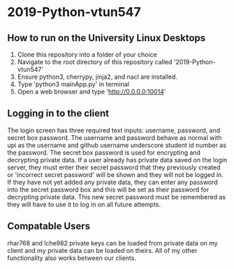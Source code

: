 # 2019-Python-vtun547

## How to run on the University Linux Desktops

1. Clone this repository into a folder of your choice
2. Navigate to the root directory of this repository called '2019-Python-vtun547'
3. Ensure python3, cherrypy, jinja2, and nacl are installed. 
4. Type 'python3 mainApp.py' in terminal
5. Open a web browser and type 'http://0.0.0.0:10014'

## Logging in to the client

The login screen has three required text inputs: username, password, and secret box password. The username and password behave as normal with upi as the username and github username underscore student id number as the password. The secret box password is used for encrypting and decrypting private data. If a user already has private data saved on the login server, they must enter their secret password that they previously created or 'incorrect secret password' will be shown and they will not be logged in. If they have not yet added any private data, they can enter any password into the secret password box and this will be set as their password for decrypting private data. This new secret password must be remembered as they will have to use it to log in on all future attempts.

## Compatable Users

rhar768 and lche982 private keys can be loaded from private data on my client and my private data can be loaded on theirs. All of my other functionality also works between our clients.
